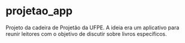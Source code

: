 # projetao_app
 
Projeto da cadeira de Projetão da UFPE. A ideia era um aplicativo para reunir leitores com o objetivo de discutir sobre livros específicos.
